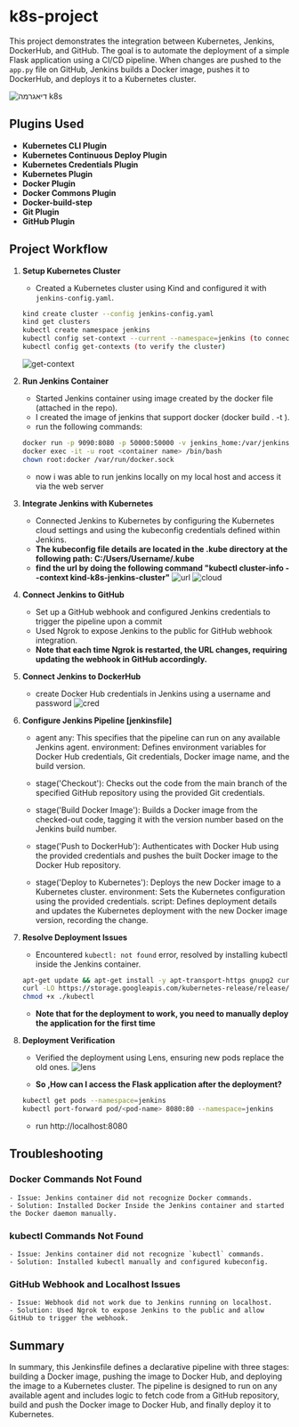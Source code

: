 # k8s-project
This project demonstrates the integration between Kubernetes, Jenkins, DockerHub, and GitHub. The goal is to automate the deployment of a simple Flask application using a CI/CD pipeline. When changes are pushed to the `app.py` file on GitHub, Jenkins builds a Docker image, pushes it to DockerHub, and deploys it to a Kubernetes cluster.

![_דיאגרמה k8s_](https://github.com/DorAvissar/K8S_Jenkins/assets/165499842/8da6839b-cc4b-40ba-bba8-c27dcd779116)


## Plugins Used
- **Kubernetes CLI Plugin**
- **Kubernetes Continuous Deploy Plugin**
- **Kubernetes Credentials Plugin**
- **Kubernetes Plugin**
- **Docker Plugin**
- **Docker Commons Plugin**
- **Docker-build-step**
- **Git Plugin**
- **GitHub Plugin**


## Project Workflow
1. **Setup Kubernetes Cluster**
    - Created a Kubernetes cluster using Kind and configured it with `jenkins-config.yaml`.
    
    ```sh
    kind create cluster --config jenkins-config.yaml
    kind get clusters
    kubectl create namespace jenkins
    kubectl config set-context --current --namespace=jenkins (to connect the namespace to the cluster)
    kubectl config get-contexts (to verify the cluster)
    ```
    ![get-context](https://github.com/DorAvissar/K8S_Jenkins/assets/165499842/706ccf33-c77e-4936-b4da-9befbbbf3845)

2. **Run Jenkins Container**
    - Started Jenkins container using image created by the docker file (attached in the repo).
    - I created the image of jenkins that support docker (docker build . -t <imagename>). 
    - run the following commands: 
    
    ```sh
    docker run -p 9090:8080 -p 50000:50000 -v jenkins_home:/var/jenkins_home -v /var/run/docker.sock:/var/run/docker.sock <imagename> 
    docker exec -it -u root <container name> /bin/bash
    chown root:docker /var/run/docker.sock
    ```

    - now i was able to run jenkins locally on my local host and access it via the web server


3. **Integrate Jenkins with Kubernetes**
    - Connected Jenkins to Kubernetes by configuring the Kubernetes cloud settings and using the kubeconfig credentials defined within Jenkins.
    - **The kubeconfig file details are located in the .kube directory at the following path: C:/Users/Username/.kube**
    - **find the url by doing the following command "kubectl cluster-info --context kind-k8s-jenkins-cluster"**
![url](https://github.com/DorAvissar/K8S_Jenkins/assets/165499842/3afac627-840c-4829-a54a-39a84c47e02b)
![cloud](https://github.com/DorAvissar/K8S_Jenkins/assets/165499842/8a0bdb9f-5870-44b1-b602-648e6605dab6)

4. **Connect Jenkins to GitHub**
    - Set up a GitHub webhook and configured Jenkins credentials to trigger the pipeline upon a commit 
    - Used Ngrok to expose Jenkins to the public for GitHub webhook integration.
    - **Note that each time Ngrok is restarted, the URL changes, requiring updating the webhook in GitHub accordingly.**


5. **Connect Jenkins to DockerHub**
    - create Docker Hub credentials in Jenkins using a username and password
![cred](https://github.com/DorAvissar/K8S_Jenkins/assets/165499842/9e4be6e8-dd64-4046-86d5-64fa53b933c6)


6. **Configure Jenkins Pipeline [jenkinsfile]**
    - agent any: This specifies that the pipeline can run on any available Jenkins agent.
    environment: Defines environment variables for Docker Hub credentials, Git credentials, Docker image name, and the build version.

    - stage('Checkout'): Checks out the code from the main branch of the specified GitHub repository using the provided Git credentials.

    - stage('Build Docker Image'): Builds a Docker image from the checked-out code, tagging it with the version number based on the Jenkins build number. 

    - stage('Push to DockerHub'): Authenticates with Docker Hub using the provided credentials and pushes the built Docker image to the Docker Hub repository.

    - stage('Deploy to Kubernetes'): Deploys the new Docker image to a Kubernetes cluster.
    environment: Sets the Kubernetes configuration using the provided credentials.
    script: Defines deployment details and updates the Kubernetes deployment with the new Docker image version, recording the change.

7. **Resolve Deployment Issues**
    - Encountered `kubectl: not found` error, resolved by installing kubectl inside the Jenkins container.
    
    ```sh
    apt-get update && apt-get install -y apt-transport-https gnupg2 curl
    curl -LO https://storage.googleapis.com/kubernetes-release/release/$(curl -s https://storage.googleapis.com/kubernetes-release/release/stable.txt)/bin/linux/amd64/kubectl
    chmod +x ./kubectl
    ```
    - **Note that for the deployment to work, you need to manually deploy the application for the first time**

8. **Deployment Verification**
    - Verified the deployment using Lens, ensuring new pods replace the old ones.
![lens](https://github.com/DorAvissar/K8S_Jenkins/assets/165499842/692e8a6c-c689-4ea9-8e47-4ca51d7cc0bb)

    - **So ,How can I access the Flask application after the deployment?** 
    ```sh
    kubectl get pods --namespace=jenkins
    kubectl port-forward pod/<pod-name> 8080:80 --namespace=jenkins
    ```
    - run http://localhost:8080

## Troubleshooting

### Docker Commands Not Found
    - Issue: Jenkins container did not recognize Docker commands.
    - Solution: Installed Docker Inside the Jenkins container and started the Docker daemon manually.

### kubectl Commands Not Found
    - Issue: Jenkins container did not recognize `kubectl` commands.
    - Solution: Installed kubectl manually and configured kubeconfig.

### GitHub Webhook and Localhost Issues
    - Issue: Webhook did not work due to Jenkins running on localhost.
    - Solution: Used Ngrok to expose Jenkins to the public and allow GitHub to trigger the webhook.

## Summary
In summary, this Jenkinsfile defines a declarative pipeline with three stages: building a Docker image, pushing the image to Docker Hub, and deploying the image to a Kubernetes cluster. The pipeline is designed to run on any available agent and includes logic to fetch code from a GitHub repository, build and push the Docker image to Docker Hub, and finally deploy it to Kubernetes.
